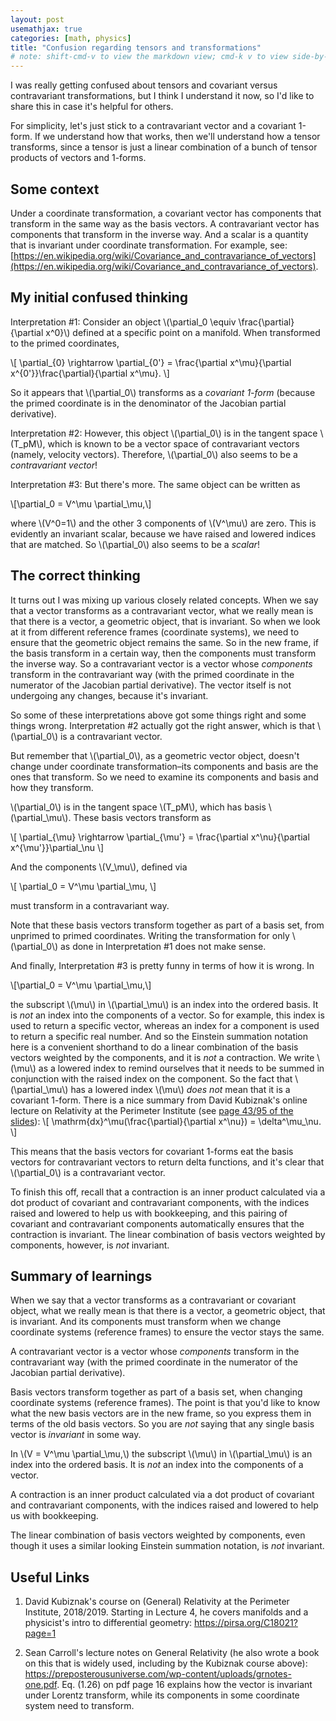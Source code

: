 ```yaml
---
layout: post
usemathjax: true
categories: [math, physics]
title: "Confusion regarding tensors and transformations"
# note: shift-cmd-v to view the markdown view; cmd-k v to view side-by-side, then can do 'toggle preview locking' command in the 3 dots in the preview tab
---
```


I was really getting confused about tensors and covariant versus contravariant transformations, but I think I understand it now, so I'd like to share this in case it's helpful for others.

For simplicity, let's just stick to a contravariant vector and a covariant 1-form. If we understand how that works, then we'll understand how a tensor transforms, since a tensor is just a linear combination of a bunch of tensor products of vectors and 1-forms.

Some context
------------

Under a coordinate transformation, a covariant vector has components that transform in the same way as the basis vectors. A contravariant vector has components that transform in the inverse way. And a scalar is a quantity that is invariant under coordinate transformation. For example, see: [https://en.wikipedia.org/wiki/Covariance_and_contravariance_of_vectors](https://en.wikipedia.org/wiki/Covariance_and_contravariance_of_vectors).

My initial confused thinking
----------------------------

Interpretation #1: Consider an object \\(\partial_0 \equiv \frac{\partial}{\partial x^0}\\) defined at a specific point on a manifold. When transformed to the primed coordinates, 

\\[
\partial_{0} \rightarrow \partial_{0'} = \frac{\partial x^\mu}{\partial x^{0'}}\frac{\partial}{\partial x^\mu}. 
\\]

 So it appears that \\(\partial_0\\) transforms as a *covariant 1-form* (because the primed coordinate is in the denominator of the Jacobian partial derivative).

Interpretation #2: However, this object \\(\partial_0\\) is in the tangent space \\(T_pM\\), which is known to be a vector space of contravariant vectors (namely, velocity vectors). Therefore, \\(\partial_0\\) also seems to be a *contravariant vector*!

Interpretation #3: But there's more. The same object can be written as 

\\[\partial_0 = V^\mu \partial_\mu,\\]

 where \\(V^0=1\\) and the other 3 components of \\(V^\mu\\) are zero. This is evidently an invariant scalar, because we have raised and lowered indices that are matched. So \\(\partial_0\\) also seems to be a *scalar*!

The correct thinking
--------------------

It turns out I was mixing up various closely related concepts. When we say that a vector transforms as a contravariant vector, what we really mean is that there is a vector, a geometric object, that is invariant. So when we look at it from different reference frames (coordinate systems), we need to ensure that the geometric object remains the same. So in the new frame, if the basis transform in a certain way, then the components must transform the inverse way. So a contravariant vector is a vector whose *components* transform in the contravariant way (with the primed coordinate in the numerator of the Jacobian partial derivative). The vector itself is not undergoing any changes, because it's invariant.

So some of these interpretations above got some things right and some things wrong.  Interpretation #2 actually got the right answer, which is that \\(\partial_0\\) is a contravariant vector. 

But remember that \\(\partial_0\\), as a geometric vector object, doesn't change under coordinate transformation–its components and basis are the ones that transform. So we need to examine its components and basis and how they transform. 

\\(\partial_0\\) is in the tangent space \\(T_pM\\), which has basis \\(\partial_\mu\\). These basis vectors transform as

\\[
\partial_{\mu} \rightarrow \partial_{\mu'} = \frac{\partial x^\nu}{\partial x^{\mu'}}\partial_\nu
\\]

And the components \\(V_\mu\\), defined via

\\[
\partial_0 = V^\mu \partial_\mu,
\\]

must transform in a contravariant way.

Note that these basis vectors transform together as part of a basis set, from unprimed to primed coordinates. Writing the transformation for only \\(\partial_0\\) as done in Interpretation #1 does not make sense.

And finally, Interpretation #3 is pretty funny in terms of how it is wrong. In

\\[\partial_0 = V^\mu \partial_\mu,\\]

the subscript \\(\mu\\) in \\(\partial_\mu\\) is an index into the ordered basis. It is *not* an index into the components of a vector. So for example, this index is used to return a specific vector, whereas an index for a component is used to return a specific real number. And so the Einstein summation notation here is a convenient shorthand to do a linear combination of the basis vectors weighted by the components, and it is *not* a contraction. We write \\(\mu\\) as a lowered index to remind ourselves that it needs to be summed in conjunction with the raised index on the component. So the fact that \\(\partial_\mu\\) has a lowered index \\(\mu\\) *does not* mean that it is a covariant 1-form. There is a nice summary from David Kubiznak's online lecture on Relativity at the Perimeter Institute (see [page 43/95 of the slides](https://pdf.pirsa.org/files/18080039.pdf)):
\\[
\mathrm{dx}^\mu(\frac{\partial}{\partial x^\nu}) = \delta^\mu_\nu.
\\]

This means that the basis vectors for covariant 1-forms eat the basis vectors for contravariant vectors to return delta functions, and it's clear that \\(\partial_0\\) is a contravariant vector.

To finish this off, recall that a contraction is an inner product calculated via a dot product of covariant and contravariant components, with the indices raised and lowered to help us with bookkeeping, and this pairing of covariant and contravariant components automatically ensures that the contraction is invariant. The linear combination of basis vectors weighted by components, however, is *not* invariant.

Summary of learnings
--------------------

When we say that a vector transforms as a contravariant or covariant object, what we really mean is that there is a vector, a geometric object, that is invariant. And its components must transform when we change coordinate systems (reference frames) to ensure the vector stays the same.

A contravariant vector is a vector whose *components* transform in the contravariant way (with the primed coordinate in the numerator of the Jacobian partial derivative).

Basis vectors transform together as part of a basis set, when changing coordinate systems (reference frames). The point is that you'd like to know what the new basis vectors are in the new frame, so you express them in terms of the old basis vectors. So you are *not* saying that any single basis vector is *invariant* in some way.

In \\(V = V^\mu \partial_\mu,\\) the subscript \\(\mu\\) in \\(\partial_\mu\\) is an index into the ordered basis. It is *not* an index into the components of a vector.


A contraction is an inner product calculated via a dot product of covariant and contravariant components, with the indices raised and lowered to help us with bookkeeping.

The linear combination of basis vectors weighted by components, even though it uses a similar looking Einstein summation notation, is *not* invariant.

Useful Links
------------

1. David Kubiznak's course on (General) Relativity at the Perimeter Institute, 2018/2019. Starting in Lecture 4, he covers manifolds and a physicist's intro to differential geometry: <https://pirsa.org/C18021?page=1>

2. Sean Carroll's lecture notes on General Relativity (he also wrote a book on this that is widely used, including by the Kubiznak course above): <https://preposterousuniverse.com/wp-content/uploads/grnotes-one.pdf>. Eq. (1.26) on pdf page 16 explains how the vector is invariant under Lorentz transform, while its components in some coordinate system need to transform.


